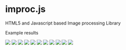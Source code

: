 improc.js
=========

HTML5 and Javascript based Image processing Library

Example results


<img src="images/gblur.png">
<img src="images/blue.png">
<img src="images/edge.png">
<img src="images/embross.png">
<img src="images/flip.png">
<img src="images/gray.png">
<img src="images/green.png">
<img src="images/invert.png">
<img src="images/red.png">
<img src="images/sharpen.png">
<img src="images/snow.png">